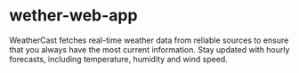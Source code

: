 # wether-web-app
 WeatherCast fetches real-time weather data from reliable sources to ensure that you always have the most current information. Stay updated with hourly forecasts, including temperature, humidity and wind speed.
